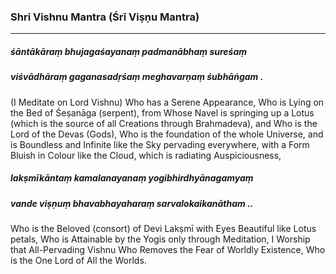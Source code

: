 ### Shri Vishnu Mantra (Śrī Viṣṇu Mantra)

---

##### śāntākāraṃ bhujagaśayanaṃ padmanābhaṃ sureśaṃ
##### viśvādhāraṃ gaganasadṛśaṃ meghavarṇaṃ śubhāṅgam .

(I Meditate on Lord Vishnu) Who has a Serene Appearance, Who is Lying on the Bed of Śeṣanāga (serpent), from Whose Navel is springing up a Lotus (which is the source of all Creations through Brahmadeva), and Who is the Lord of the Devas (Gods), Who is the foundation of the whole Universe, and is Boundless and Infinite like the Sky pervading everywhere, with a Form Bluish in Colour like the Cloud, which is radiating Auspiciousness,

##### lakṣmīkāntaṃ kamalanayanaṃ yogibhirdhyānagamyaṃ
##### vande viṣṇuṃ bhavabhayaharaṃ sarvalokaikanātham ..

Who is the Beloved (consort) of Devi Lakṣmī with Eyes Beautiful like Lotus petals, Who is Attainable by the Yogis only through Meditation, I Worship that All-Pervading Vishnu Who Removes the Fear of Worldly Existence, Who is the One Lord of All the Worlds.